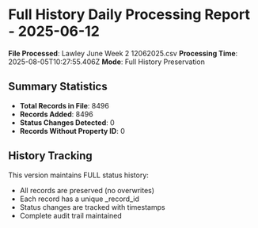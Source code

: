 # Full History Daily Processing Report - 2025-06-12

**File Processed**: Lawley June Week 2 12062025.csv
**Processing Time**: 2025-08-05T10:27:55.406Z
**Mode**: Full History Preservation

## Summary Statistics

- **Total Records in File**: 8496
- **Records Added**: 8496
- **Status Changes Detected**: 0
- **Records Without Property ID**: 0

## History Tracking

This version maintains FULL status history:
- All records are preserved (no overwrites)
- Each record has a unique _record_id
- Status changes are tracked with timestamps
- Complete audit trail maintained
